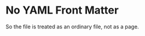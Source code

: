 No YAML Front Matter
====================

So the file is treated as an ordinary file, not as a page.
